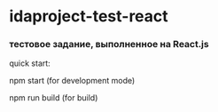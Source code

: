 # idaproject-test-react

### тестовое задание, выполненное на React.js

quick start:

npm start (for development mode)

npm run build (for build)
